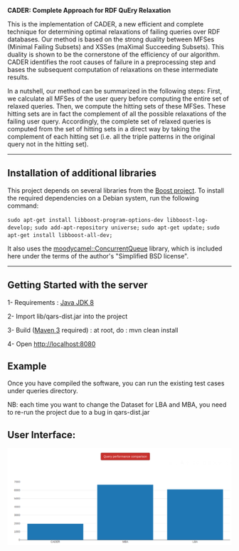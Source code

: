 **CADER: Complete Approach for RDF QuEry Relaxation**

This is the implementation of CADER, a new efficient and complete technique for determining optimal relaxations of failing queries over RDF databases. Our method is based on  the strong  duality  between  MFSes (Minimal Failing Subsets) and XSSes (maXimal Succeeding Subsets).  This duality is shown to be the cornerstone of the efficiency of our algorithm. CADER identifies the root causes of failure in a preprocessing step and bases the subsequent computation of relaxations on these intermediate results.

In a nutshell, our method can be summarized in the following steps:
First, we calculate all MFSes of the user query before computing the entire set of relaxed queries.
Then, we compute the hitting sets of these MFSes. These hitting sets are in fact the complement of all the possible relaxations of the failing user query. Accordingly, the complete set of relaxed queries is computed from the set of hitting sets in a direct way by taking the complement of each hitting set (i.e. all the triple patterns in the original query not in the hitting set).

---

## Installation of additional libraries

This project depends on several libraries from the [Boost project](https://www.boost.org/). To install the required dependencies on a Debian system, run the following command:

`sudo apt-get install libboost-program-options-dev libboost-log-develop;`
`sudo add-apt-repository universe;`
`sudo apt-get update;`
`sudo apt-get install libboost-all-dev;`


It also uses the [moodycamel::ConcurrentQueue](https://github.com/cameron314/concurrentqueue) library, which is included here under the terms of the author's "Simplified BSD license".

---

## Getting Started with the server

1- Requirements : [Java JDK 8](http://www.oracle.com/technetwork/java/javase/downloads/jdk8-downloads-2133151.html)

2- Import lib/qars-dist.jar into the project

3- Build ([Maven 3](http://maven.apache.org/download.cgi) required) : at root, do : mvn clean install

4- Open [http://localhost:8080](http://localhost:8080)

## Example

Once you have compiled the software, you can run the existing test cases under queries directory.

NB: each time you want to change the Dataset for LBA and MBA, you need to re-run the project due to a bug in qars-dist.jar

## User Interface:

![alt text](https://github.com/CADER-Project/CADER-Relaxation/blob/master/src/main/resources/UX.png)
